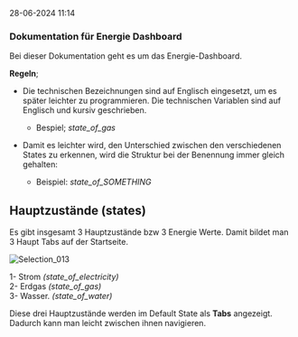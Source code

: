 28-06-2024 11:14

### Dokumentation für Energie Dashboard

Bei dieser Dokumentation geht es um das Energie-Dashboard. 

**Regeln**;
* Die technischen Bezeichnungen sind auf Englisch eingesetzt, um es später leichter zu programmieren. Die technischen Variablen sind auf Englisch und kursiv geschrieben. 
	* Bespiel; *state_of_gas*

* Damit es leichter wird, den Unterschied zwischen den verschiedenen States zu erkennen, wird die Struktur bei der Benennung immer gleich gehalten:
	* Beispiel: _state_of_SOMETHING_


## Hauptzustände (states)

Es gibt insgesamt 3 Hauptzustände bzw 3 Energie Werte.
Damit bildet man 3 Haupt Tabs auf der Startseite.

![Selection_013](https://github.com/yusufscelik/Dokumentation/assets/95184239/abbfcaf5-3078-44e8-8c5b-3fccd9251540)

1- Strom *(state_of_electricity)* <br>
2- Erdgas *(state_of_gas)* <br>
3- Wasser. *(state_of_water)* <br>

Diese drei Hauptzustände werden im Default State als **Tabs** angezeigt. Dadurch kann man leicht zwischen ihnen navigieren.

